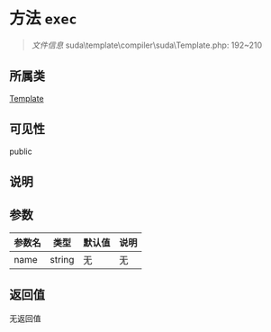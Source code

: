 # 方法 `exec`

> *文件信息* suda\template\compiler\suda\Template.php: 192~210

## 所属类 

[Template](../Template.md)

## 可见性

 public 

## 说明



## 参数


| 参数名 | 类型 | 默认值 | 说明 |
|--------|-----|-------|-------|
| name |  string | 无 | 无 |



## 返回值

无返回值
